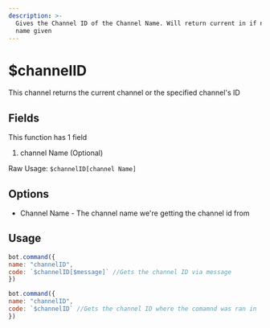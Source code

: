 ```yaml
---
description: >-
  Gives the Channel ID of the Channel Name. Will return current in if no channel
  name given
---
```


# $channelID

This channel returns the current channel or the specified channel's ID

## Fields

This function has 1 field

1. channel Name \(Optional\)

Raw Usage: `$channelID[channel Name]`

## Options

* Channel Name - The channel name we're getting the channel id from

## Usage

```javascript
bot.command({
name: "channelID", 
code: `$channelID[$message]` //Gets the channel ID via message
})

bot.command({
name: "channelID", 
code: `$channelID` //Gets the channel ID where the comamnd was ran in
})
```

